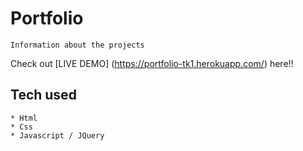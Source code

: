 # Portfolio
```
Information about the projects
```
Check out [LIVE DEMO] (https://portfolio-tk1.herokuapp.com/) here!!
## Tech used
```
* Html
* Css
* Javascript / JQuery
```
